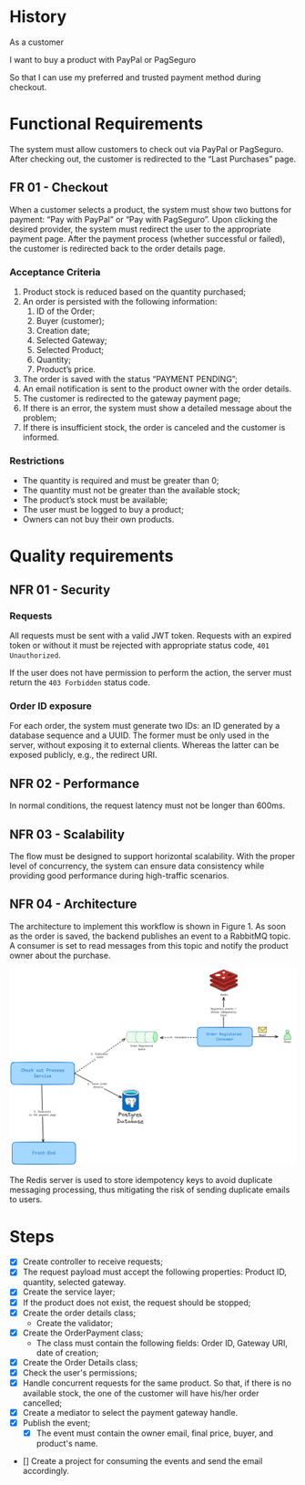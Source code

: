 # History

As a customer

I want to buy a product with PayPal or PagSeguro

So that I can use my preferred and trusted payment method during checkout.

# Functional Requirements

The system must allow customers to check out via PayPal or PagSeguro. After checking out, the customer is redirected to the “Last Purchases” page.

## FR 01 - Checkout

When a customer selects a product, the system must show two buttons for payment: “Pay with PayPal” or “Pay with PagSeguro”. Upon clicking the desired provider, the system must redirect the user to the appropriate payment page. After the payment process (whether successful or failed), the customer is redirected back to the order details page.

### Acceptance Criteria

1. Product stock is reduced based on the quantity purchased;
2. An order is persisted with the following information:
    1. ID of the Order;
    2. Buyer (customer);
    3. Creation date;
    4. Selected Gateway;
    5. Selected Product;
    6. Quantity;
    7. Product’s price.
3. The order is saved with the status “PAYMENT PENDING”;
4. An email notification is sent to the product owner with the order details.
5. The customer is redirected to the gateway payment page;
6. If there is an error, the system must show a detailed message about the problem;
7. If there is insufficient stock, the order is canceled and the customer is informed.

### Restrictions

- The quantity is required and must be greater than 0;
- The quantity must not be greater than the available stock;
- The product’s stock must be available;
- The user must be logged to buy a product;
- Owners can not buy their own products.

# Quality requirements

## NFR 01 - Security

### Requests

All requests must be sent with a valid JWT token. Requests with an expired token or without it must be rejected with appropriate status code, `401 Unauthorized`.

If the user does not have permission to perform the action, the server must return the `403 Forbidden` status code.

### Order ID exposure

For each order, the system must generate two IDs: an ID generated by a database sequence and a UUID. The former must be only used in the server, without exposing it to external clients. Whereas the latter can be exposed publicly, e.g., the redirect URI.

## NFR 02 - Performance

In normal conditions, the request latency must not be longer than 600ms.

## NFR 03 - Scalability

The flow must be designed to support horizontal scalability. With the proper level of concurrency, the system can ensure data consistency while providing good performance during high-traffic scenarios.

## NFR 04 - Architecture

The architecture to implement this workflow is shown in Figure 1. As soon as the order is saved, the backend publishes an event to a RabbitMQ topic. A consumer is set to read messages from this topic and notify the product owner about the purchase.

![Architecture](../assets/stories/009_rnf_3.png)

The Redis server is used to store idempotency keys to avoid duplicate messaging processing, thus mitigating the risk of sending duplicate emails to users.

# Steps
- [x] Create controller to receive requests;
- [x] The request payload must accept the following properties: Product ID, quantity, selected gateway.
- [x] Create the service layer;
- [x] If the product does not exist, the request should be stopped;
- [x] Create the order details class;
  - Create the validator;
- [x] Create the OrderPayment class;
  - The class must contain the following fields: Order ID, Gateway URI, date of creation;
- [x] Create the Order Details class;
- [x] Check the user's permissions;
- [x] Handle concurrent requests for the same product. So that, if there is no available stock, the one of the customer will have his/her order cancelled;
- [x] Create a mediator to select the payment gateway handle.
- [x] Publish the event;
  - [x] The event must contain the owner email, final price, buyer, and product's name.
- [] Create a project for consuming the events and send the email accordingly.